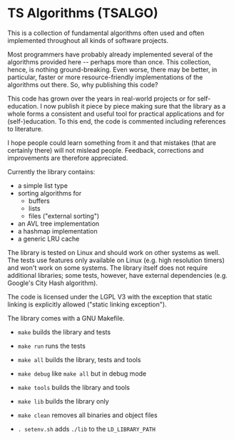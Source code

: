 # TS Algorithms (TSALGO)

This is a collection of fundamental algorithms
often used and often implemented throughout all
kinds of software projects.

Most programmers have probably already implemented
several of the algorithms provided here --
perhaps more than once.
This collection, hence, is nothing
ground-breaking. Even worse, there may
be better, in particular, faster or
more resource-friendly implementations of
the algorithms out there. So, why publishing
this code? 

This code has grown over the years
in real-world projects or for self-education.
I now publish it piece by piece making sure
that the library as a whole forms a consistent
and useful tool for practical applications
and for (self-)education. To this end, the code is
commented including references to literature.

I hope people could learn something from it
and that mistakes (that are certainly there)
will not mislead people. 
Feedback, corrections and improvements are 
therefore appreciated.

Currently the library contains:
- a simple list type
- sorting algorithms for
  + buffers
  + lists
  + files ("external sorting")
- an AVL tree implementation
- a hashmap implementation
- a generic LRU cache

The library is tested on Linux and should work
on other systems as well. The tests use features
only available on Linux (e.g. high resolution timers)
and won't work on some systems.
The library itself does not require additional libraries;
some tests, however, have external dependencies
(e.g. Google's City Hash algorithm).

The code is licensed under the LGPL V3 with the exception
that static linking is explicitly allowed 
("static linking exception").

The library comes with a GNU Makefile.

- `make`
  builds the library and tests

- `make run`
  runs the tests

- `make all`
   builds the library, tests and tools

- `make debug`
  like `make all` but in debug mode

- `make tools`
   builds the library and tools

- `make lib`
  builds the library only

- `make clean`
  removes all binaries and object files

- `. setenv.sh`
  adds `./lib` to the `LD_LIBRARY_PATH`
